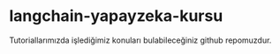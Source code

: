 # langchain-yapayzeka-kursu
 Tutoriallarımızda işlediğimiz konuları bulabileceğiniz github repomuzdur.
